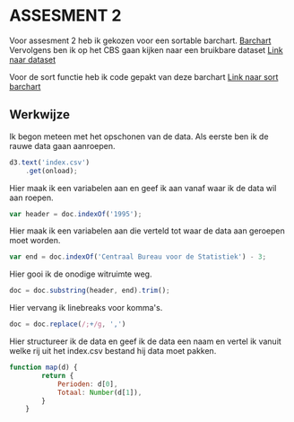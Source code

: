# ASSESMENT 2
Voor assesment 2 heb ik gekozen voor een sortable barchart. [Barchart](https://bl.ocks.org/mbostock/3885304)
Vervolgens ben ik op het CBS gaan kijken naar een bruikbare dataset [Link naar dataset](http://statline.cbs.nl/Statweb/publication/?DM=SLNL&PA=60048ned&D1=13,18,79,83,87,152,156&D2=0&D3=7-26&HDR=T&STB=G1,G2&VW=T)

Voor de sort functie heb ik code gepakt van deze barchart [Link naar sort barchart](https://bl.ocks.org/mbostock/3885705)

## Werkwijze
Ik begon meteen met het opschonen van de data.
Als eerste ben ik de rauwe data gaan aanroepen.
```js
d3.text('index.csv')                                                    
    .get(onload);
```
Hier maak ik een variabelen aan en geef ik aan vanaf waar ik de data wil aan roepen.
```js
var header = doc.indexOf('1995');
```
Hier maak ik een variabelen aan die verteld tot waar de data aan geroepen moet worden.
```js
var end = doc.indexOf('Centraal Bureau voor de Statistiek') - 3;
```
Hier gooi ik de onodige witruimte weg.
```js
doc = doc.substring(header, end).trim();
```
Hier vervang ik linebreaks voor komma's.
```js
doc = doc.replace(/;+/g, ',')
```
Hier structureer ik de data en geef ik de data een naam en vertel ik vanuit welke rij uit het index.csv bestand hij data moet pakken.
```js
function map(d) {                                                   
        return {
            Perioden: d[0],                                             
            Totaal: Number(d[1]),
        }
    }
```

